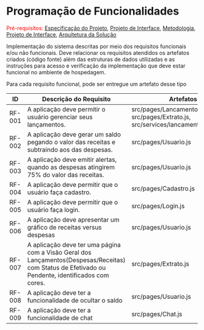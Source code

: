 # Programação de Funcionalidades

<span style="color:red">Pré-requisitos: <a href="02-Especificação do Projeto.md"> Especificação do Projeto</a></span>, <a href="04-Projeto de Interface.md"> Projeto de Interface</a>, <a href="03-Metodologia.md"> Metodologia</a>, <a href="04-Projeto de Interface.md"> Projeto de Interface</a>, <a href="05-Arquitetura da Solução.md"> Arquitetura da Solução</a>

Implementação do sistema descritas por meio dos requisitos funcionais e/ou não funcionais. Deve relacionar os requisitos atendidos os artefatos criados (código fonte) além das estruturas de dados utilizadas e as instruções para acesso e verificação da implementação que deve estar funcional no ambiente de hospedagem.

Para cada requisito funcional, pode ser entregue um artefato desse tipo

|ID    | Descrição do Requisito  | Artefatos |
|------|-----------------------------------------|----|
|RF-001| A aplicação deve permitir o usuário gerenciar seus lançamentos. | src/pages/Lancamento.js, src/pages/Extrato.js, src/services/lancamento.services.js | 
|RF-002| A aplicação deve gerar um saldo pegando o valor das receitas e subtraindo aos das despesas.   | src/pages/Usuario.js |
|RF-003| A aplicação deve emitir alertas, quando as despesas atingirem 75% do valor das receitas. | src/pages/Usuario.js | 
|RF-004| A aplicação deve permitir que o usuário faça cadastro.  | src/pages/Cadastro.js |
|RF-005| A aplicação deve permitir que o usuário faça login.  | src/pages/Login.js |
|RF-006| A aplicação deve apresentar um gráfico de receitas versus despesas| src/pages/Usuario.js | 
|RF-007| A aplicação deve ter uma página com a Visão Geral dos Lançamentos(Despesas/Receitas) com Status de Efetivado ou Pendente, identificados com cores. | src/pages/Extrato.js | 
|RF-008| A aplicação deve ter a funcionalidade de ocultar o saldo  | src/pages/Usuario.js | 
|RF-009| A aplicação deve ter a funcionalidade de chat  | src/pages/Chat.js | 
